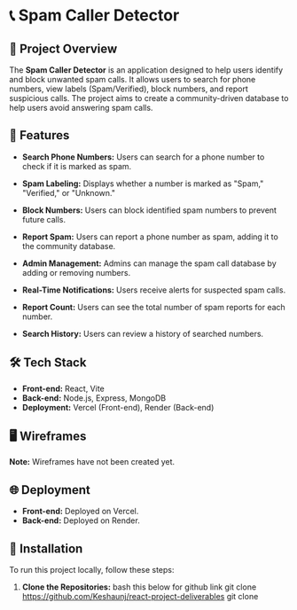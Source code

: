# 📞  Spam Caller Detector

## 🚀 Project Overview
The **Spam Caller Detector** is an application designed to help users identify and block unwanted spam calls. It allows users to search for phone numbers, view labels (Spam/Verified), block numbers, and report suspicious calls. The project aims to create a community-driven database to help users avoid answering spam calls.

## 🌟 Features

- **Search Phone Numbers:** Users can search for a phone number to check if it is marked as spam.
- **Spam Labeling:** Displays whether a number is marked as "Spam," "Verified," or "Unknown."
- **Block Numbers:** Users can block identified spam numbers to prevent future calls.
- **Report Spam:** Users can report a phone number as spam, adding it to the community database.
- **Admin Management:** Admins can manage the spam call database by adding or removing numbers.

- **Real-Time Notifications:** Users receive alerts for suspected spam calls.
- **Report Count:** Users can see the total number of spam reports for each number.
- **Search History:** Users can review a history of searched numbers.

## 🛠️ Tech Stack

- **Front-end:** React, Vite
- **Back-end:** Node.js, Express, MongoDB
- **Deployment:** Vercel (Front-end), Render (Back-end)



## 🖥️ Wireframes
**Note:** Wireframes have not been created yet.

## 🌐 Deployment

- **Front-end:** Deployed on Vercel.
- **Back-end:** Deployed on Render.

## 🔧 Installation

To run this project locally, follow these steps:

1. **Clone the Repositories:**
   bash this below for github link
   git clone <https://github.com/Keshaunj/react-project-deliverables>
   git clone <not decided for project or not>
